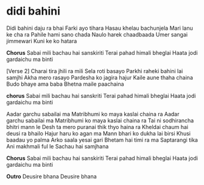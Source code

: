 # didi bahini
Didi bahini daju ra bhai
Farki ayo tihara
Hasau khelau bachunjela
Mari lanu ke cha ra
Pahile hami sano chada
Naulo harek chaadbaada
Umer sangai jimmewari
Kuni ke ko hatara

**Chorus**
Sabai mili bachau hai sanskiriti
Terai pahad himali bheglai
Haata jodi gardaichu ma binti

[Verse 2]
Charai tira jhili ra mili
Sela roti basayo
Parkhi raheki bahini lai samjhi
Akha mero rasayo
Pardesha ko jagira hajur
Kaile aune thaha chaina
Budo bhaye ama baba
Bhetna maile paachaina

**chorus**
Sabai mili bachau hai sanskriti
Terai pahad himali bheglai
Haata jodi gardaichu ma binti

Aadar garchu sabailai ma
Matribhumi ko maya kaslai chaina ra
Aadar garchu sabailai ma
Matribhumi ko maya kaslai chaina ra
Tai ni sodhirancha bhitri mann le
Desh ta mero puranai thik thyo haina ra
Kheldai chaum hai deusi ra bhailo
Hajur haru ko agan ma
Mann bhari ko dukha lai birsi
Khusi baadau yo palma
Arko saala yesai gari
Bhetam hai timi ra ma
Saptarangi tika
Ani makhmali ful le
Sachau hai samjhana

**Chorus**
Sabai mili bachau hai sanskiriti
Terai pahad himali bheglai
Haata jodi gardaichu ma binti

**Outro**
Deusire bhana
Deusire bhana